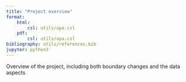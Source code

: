 ```yaml
---
title: "Project overview"
format: 
    html:
        csl: utils/apa.csl
    pdf:
        csl: utils/apa.csl
bibliography: utils/references.bib
jupyter: python3
---
```








Overview of the project, including both boundary changes and the data aspects


